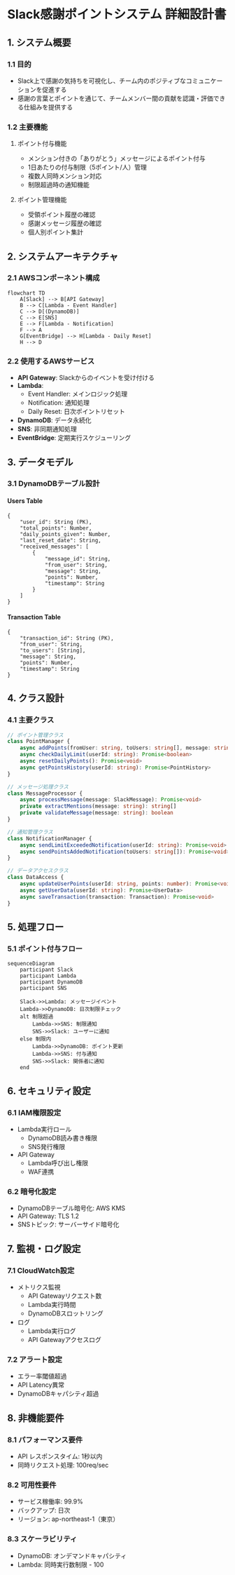 # Slack感謝ポイントシステム 詳細設計書

## 1. システム概要

### 1.1 目的
- Slack上で感謝の気持ちを可視化し、チーム内のポジティブなコミュニケーションを促進する
- 感謝の言葉とポイントを通じて、チームメンバー間の貢献を認識・評価できる仕組みを提供する

### 1.2 主要機能
1. ポイント付与機能
   - メンション付きの「ありがとう」メッセージによるポイント付与
   - 1日あたりの付与制限（5ポイント/人）管理
   - 複数人同時メンション対応
   - 制限超過時の通知機能

2. ポイント管理機能
   - 受領ポイント履歴の確認
   - 感謝メッセージ履歴の確認
   - 個人別ポイント集計

## 2. システムアーキテクチャ

### 2.1 AWSコンポーネント構成

```mermaid
flowchart TD
    A[Slack] --> B[API Gateway]
    B --> C[Lambda - Event Handler]
    C --> D[(DynamoDB)]
    C --> E[SNS]
    E --> F[Lambda - Notification]
    F --> A
    G[EventBridge] --> H[Lambda - Daily Reset]
    H --> D
```

### 2.2 使用するAWSサービス
- **API Gateway**: Slackからのイベントを受け付ける
- **Lambda**: 
  - Event Handler: メインロジック処理
  - Notification: 通知処理
  - Daily Reset: 日次ポイントリセット
- **DynamoDB**: データ永続化
- **SNS**: 非同期通知処理
- **EventBridge**: 定期実行スケジューリング

## 3. データモデル

### 3.1 DynamoDBテーブル設計

#### Users Table
```
{
    "user_id": String (PK),
    "total_points": Number,
    "daily_points_given": Number,
    "last_reset_date": String,
    "received_messages": [
        {
            "message_id": String,
            "from_user": String,
            "message": String,
            "points": Number,
            "timestamp": String
        }
    ]
}
```

#### Transaction Table
```
{
    "transaction_id": String (PK),
    "from_user": String,
    "to_users": [String],
    "message": String,
    "points": Number,
    "timestamp": String
}
```

## 4. クラス設計

### 4.1 主要クラス
```typescript
// ポイント管理クラス
class PointManager {
    async addPoints(fromUser: string, toUsers: string[], message: string): Promise<Result>
    async checkDailyLimit(userId: string): Promise<boolean>
    async resetDailyPoints(): Promise<void>
    async getPointsHistory(userId: string): Promise<PointHistory>
}

// メッセージ処理クラス
class MessageProcessor {
    async processMessage(message: SlackMessage): Promise<void>
    private extractMentions(message: string): string[]
    private validateMessage(message: string): boolean
}

// 通知管理クラス
class NotificationManager {
    async sendLimitExceededNotification(userId: string): Promise<void>
    async sendPointsAddedNotification(toUsers: string[]): Promise<void>
}

// データアクセスクラス
class DataAccess {
    async updateUserPoints(userId: string, points: number): Promise<void>
    async getUserData(userId: string): Promise<UserData>
    async saveTransaction(transaction: Transaction): Promise<void>
}
```

## 5. 処理フロー

### 5.1 ポイント付与フロー
```mermaid
sequenceDiagram
    participant Slack
    participant Lambda
    participant DynamoDB
    participant SNS

    Slack->>Lambda: メッセージイベント
    Lambda->>DynamoDB: 日次制限チェック
    alt 制限超過
        Lambda->>SNS: 制限通知
        SNS->>Slack: ユーザーに通知
    else 制限内
        Lambda->>DynamoDB: ポイント更新
        Lambda->>SNS: 付与通知
        SNS->>Slack: 関係者に通知
    end
```

## 6. セキュリティ設定

### 6.1 IAM権限設定
- Lambda実行ロール
  - DynamoDB読み書き権限
  - SNS発行権限
- API Gateway
  - Lambda呼び出し権限
  - WAF連携

### 6.2 暗号化設定
- DynamoDBテーブル暗号化: AWS KMS
- API Gateway: TLS 1.2
- SNSトピック: サーバーサイド暗号化

## 7. 監視・ログ設定

### 7.1 CloudWatch設定
- メトリクス監視
  - API Gatewayリクエスト数
  - Lambda実行時間
  - DynamoDBスロットリング
- ログ
  - Lambda実行ログ
  - API Gatewayアクセスログ

### 7.2 アラート設定
- エラー率閾値超過
- API Latency異常
- DynamoDBキャパシティ超過

## 8. 非機能要件

### 8.1 パフォーマンス要件
- API レスポンスタイム: 1秒以内
- 同時リクエスト処理: 100req/sec

### 8.2 可用性要件
- サービス稼働率: 99.9%
- バックアップ: 日次
- リージョン: ap-northeast-1（東京）

### 8.3 スケーラビリティ
- DynamoDB: オンデマンドキャパシティ
- Lambda: 同時実行数制限 - 100
